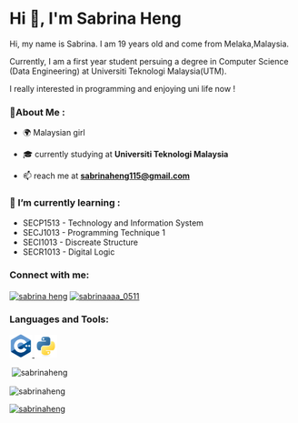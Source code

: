 <h1>Hi 👋, I'm Sabrina Heng</h1>
Hi, my name is Sabrina. I am 19 years old and come from Melaka,Malaysia.

Currently, I am a first year student persuing a degree in Computer Science (Data Engineering) at Universiti Teknologi Malaysia(UTM).

I really interested in programming and enjoying uni life now !

<h3>💁About Me : </h3>

- 🌍 Malaysian girl 

- 🎓 currently studying at **Universiti Teknologi Malaysia**

- 📫 reach me at **sabrinaheng115@gmail.com**

<h3>🌱 I’m currently learning :</h3>

* SECP1513 - Technology and Information System
* SECJ1013 - Programming Technique 1
* SECI1013 - Discreate Structure
* SECR1013 - Digital Logic

<h3 align="left">Connect with me:</h3>
<p align="left">
<a href="https://fb.com/sabrina.heng.14" target="blank"><img align="center" src="https://raw.githubusercontent.com/rahuldkjain/github-profile-readme-generator/master/src/images/icons/Social/facebook.svg" alt="sabrina heng" height="30" width="40" /></a>
<a href="https://instagram.com/sabrinaaaa_0511" target="blank"><img align="center" src="https://raw.githubusercontent.com/rahuldkjain/github-profile-readme-generator/master/src/images/icons/Social/instagram.svg" alt="sabrinaaaa_0511" height="30" width="40" /></a>
</p>

<h3 align="left">Languages and Tools:</h3>
<p align="left"> <a href="https://www.w3schools.com/cpp/" target="_blank" rel="noreferrer"> <img src="https://raw.githubusercontent.com/devicons/devicon/master/icons/cplusplus/cplusplus-original.svg" alt="cplusplus" width="40" height="40"/> </a> <a href="https://www.python.org" target="_blank" rel="noreferrer"> <img src="https://raw.githubusercontent.com/devicons/devicon/master/icons/python/python-original.svg" alt="python" width="40" height="40"/> </a> </p>

<p>&nbsp;<img align="center" src="https://github-readme-stats.vercel.app/api?username=sabrinaheng&show_icons=true&locale=en" alt="sabrinaheng" /></p>

<p><img align="center" src="https://github-readme-streak-stats.herokuapp.com/?user=sabrinaheng&" alt="sabrinaheng" /></p>

<p align="left"> <a href="https://github.com/ryo-ma/github-profile-trophy"><img src="https://github-profile-trophy.vercel.app/?username=sabrinaheng" alt="sabrinaheng" /></a> </p>
